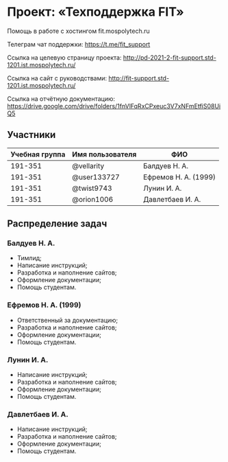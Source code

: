 # Проект: «Техподдержка FIT»

Помощь в работе с хостингом fit.mospolytech.ru

Телеграм чат поддержки: https://t.me/fit_support

Ссылка на целевую страницу проекта: http://pd-2021-2-fit-support.std-1201.ist.mospolytech.ru/

Ссылка на сайт с руководствами: http://fit-support.std-1201.ist.mospolytech.ru/

Ссылка на отчётную документацию: https://drive.google.com/drive/folders/1fnVlFqRxCPxeuc3V7xNFmEtfiS08UiQ5

## Участники

| Учебная группа | Имя пользователя | ФИО                      |
|----------------|------------------|--------------------------|
| 191-351        | @vellarity       | Балдуев Н. А.            |
| 191-351        | @user133727      | Ефремов Н. А. (1999)     |
| 191-351        | @twist9743       | Лунин И. А.              |
| 191-351        | @orion1006       | Давлетбаев И. А.         |

## Распределение задач

### Балдуев Н. А. 

* Тимлид;
* Написание инструкций;
* Разработка и наполнение сайтов;
* Оформление документации;
* Помощь студентам.

### Ефремов Н. А. (1999)

* Ответственный за документацию;
* Разработка и наполнение сайтов;
* Оформление документации;
* Помощь студентам.

### Лунин И. А.

* Написание инструкций;
* Разработка и наполнение сайтов;
* Оформление документации;
* Помощь студентам.

### Давлетбаев И. А.

* Написание инструкций;
* Разработка и наполнение сайтов;
* Оформление документации;
* Помощь студентам.
